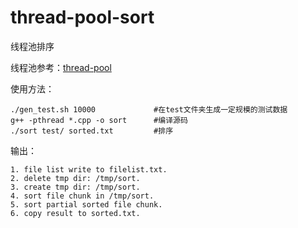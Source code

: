 # thread-pool-sort
线程池排序

线程池参考：[thread-pool](https://github.com/mtrebi/thread-pool)

使用方法：
```
./gen_test.sh 10000             #在test文件夹生成一定规模的测试数据
g++ -pthread *.cpp -o sort      #编译源码
./sort test/ sorted.txt         #排序
```
输出：
```
1. file list write to filelist.txt.
2. delete tmp dir: /tmp/sort.
3. create tmp dir: /tmp/sort.
4. sort file chunk in /tmp/sort.
5. sort partial sorted file chunk.
6. copy result to sorted.txt.
```


